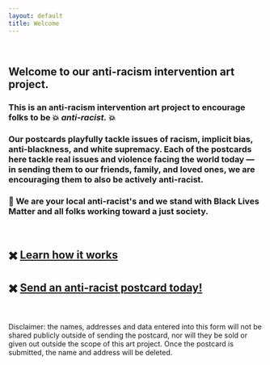 ```yaml
---
layout: default
title: Welcome
---
```

<!-- # Hello & welcome  -->
&nbsp;

## Welcome to our anti-racism intervention art project.    

### This is an anti-racism intervention art project to encourage folks to be 💥 _anti-racist._ 💥

### Our postcards playfully tackle issues of racism, implicit bias, anti-blackness, and white supremacy. Each of the postcards here tackle real issues and violence facing the world today — in sending them to our friends, family, and loved ones, we are encouraging them to also be actively anti-racist. 

### 🖤 We are your local anti-racist's and we stand with Black Lives Matter and all folks working toward a just society.


&nbsp;
  
## ✖️ [Learn how it works](https://forms.gle/92d2s5Pi1jtzbFJdA) 
## ✖️ [Send an anti-racist postcard today!](https://forms.gle/92d2s5Pi1jtzbFJdA) 

&nbsp;

  
Disclaimer: the names, addresses and data entered into this form will not be shared publicly outside of sending the postcard, nor will they be sold or given out outside the scope of this art project. Once the postcard is submitted, the name and address will be deleted.

&nbsp;  

<!-- ![](assets/img/card-1.jpg) -->

<!-- [click to go to page 1](/pages/page-1) -->
